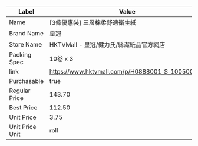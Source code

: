 | Label           | Value                                           |
| --------------- | ----------------------------------------------- |
| Name            | [3條優惠裝] 三層棉柔舒適衛生紙                               |
| Brand Name      | 皇冠                                              |
| Store Name      | HKTVMall - 皇冠/健力氏/絲潔紙品官方網店                      |
| Packing Spec    | 10卷 x 3                                         |
| link            | https://www.hktvmall.com/p/H0888001_S_10050052B |
| Purchasable     | true                                            |
| Regular Price   | 143.70                                          |
| Best Price      | 112.50                                          |
| Unit Price      | 3.75                                            |
| Unit Price Unit | roll                                            |
